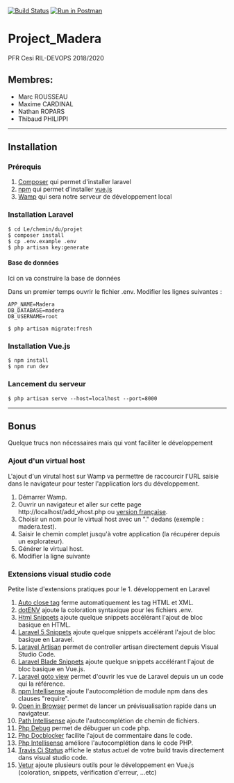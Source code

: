 [![Build Status](https://travis-ci.org/Tenebreizh/Project_Madera.svg?branch=master)](https://travis-ci.org/Tenebreizh/Project_Madera)
[![Run in Postman](https://run.pstmn.io/button.svg)](https://app.getpostman.com/run-collection/0b7cac7dbb2409d371e5)

# Project_Madera

PFR Cesi RIL-DEVOPS 2018/2020

## Membres:

-   Marc ROUSSEAU
-   Maxime CARDINAL
-   Nathan ROPARS
-   Thibaud PHILIPPI

---

## Installation

### Prérequis

1. [Composer](https://getcomposer.org) qui permet d'installer laravel
1. [npm](https://www.npmjs.com/get-npm) qui permet d'installer [vue.js](https://vuejs.org/)
1. [Wamp](http://www.wampserver.com/) qui sera notre serveur de développement local

### Installation Laravel

```console
$ cd Le/chemin/du/projet
$ composer install
$ cp .env.example .env
$ php artisan key:generate
```

#### Base de données

Ici on va construire la base de données

Dans un premier temps ouvrir le fichier .env.
Modifier les lignes suivantes :

```
APP_NAME=Madera
DB_DATABASE=madera
DB_USERNAME=root
```

```console
$ php artisan migrate:fresh
```

### Installation Vue.js

```console
$ npm install
$ npm run dev
```

### Lancement du serveur

```console
$ php artisan serve --host=localhost --port=8000
```

---

## Bonus

Quelque trucs non nécessaires mais qui vont faciliter le développement

### Ajout d'un virtual host

L'ajout d'un virutal host sur Wamp va permettre de raccourcir l'URL saisie dans le navigateur pour tester l'application lors du développement.

1. Démarrer Wamp.
1. Ouvrir un navigateur et aller sur cette page http://localhost/add_vhost.php ou [version française](http://localhost/add_vhost.php?lang=french).
1. Choisir un nom pour le virtual host avec un "." dedans (exemple : madera.test).
1. Saisir le chemin complet jusqu'à votre application (la récupérer depuis un explorateur).
1. Générer le virtual host.
1. Modifier la ligne suivante

### Extensions visual studio code

Petite liste d'extensions pratiques pour le 1. développement en Laravel

1. [Auto close tag](https://marketplace.visualstudio.com/items?itemName=formulahendry.auto-close-tag) ferme automatiquement les tag HTML et XML.
1. [dotENV](https://marketplace.visualstudio.com/items?itemName=mikestead.dotenv) ajoute la coloration syntaxique pour les fichiers .env.
1. [Html Snippets](https://marketplace.visualstudio.com/items?itemName=abusaidm.html-snippets) ajoute quelque snippets accélérant l'ajout de bloc basique en HTML.
1. [Laravel 5 Snippets](https://marketplace.visualstudio.com/items?itemName=onecentlin.laravel5-snippets) ajoute quelque snippets accélérant l'ajout de bloc basique en Laravel.
1. [Laravel Artisan](https://marketplace.visualstudio.com/items?itemName=ryannaddy.laravel-artisan) permet de controller artisan directement depuis Visual Studio Code.
1. [Laravel Blade Snippets](https://marketplace.visualstudio.com/items?itemName=onecentlin.laravel-blade) ajoute quelque snippets accélérant l'ajout de bloc basique en Vue.js.
1. [Laravel goto view](https://marketplace.visualstudio.com/items?itemName=codingyu.laravel-goto-view) permet d'ouvrir les vue de Laravel depuis un un code qui la référence.
1. [npm Intellisense](https://marketplace.visualstudio.com/items?itemName=christian-kohler.npm-intellisense) ajoute l'autocomplétion de module npm dans des clauses "require".
1. [Open in Browser](https://marketplace.visualstudio.com/items?itemName=techer.open-in-browser) permet de lancer un prévisualisation rapide dans un navigateur.
1. [Path Intellisense](https://marketplace.visualstudio.com/items?itemName=christian-kohler.path-intellisense) ajoute l'autocomplétion de chemin de fichiers.
1. [Php Debug](https://marketplace.visualstudio.com/items?itemName=felixfbecker.php-debug) permet de débuguer un code php.
1. [Php Docblocker](https://marketplace.visualstudio.com/items?itemName=neilbrayfield.php-docblocker) facilite l'ajout de commentaire dans le code.
1. [Php Intellisense](https://marketplace.visualstudio.com/items?itemName=felixfbecker.php-intellisense) améliore l'autocomplétion dans le code PHP.
1. [Travis Ci Status](https://marketplace.visualstudio.com/items?itemName=felixrieseberg.vsc-travis-ci-status) affiche le status actuel de votre build travis directement dans visual studio code.
1. [Vetur](https://marketplace.visualstudio.com/items?itemName=octref.vetur) ajoute plusieurs outils pour le développement en Vue.js (coloration, snippets, vérification d'erreur, ...etc)
